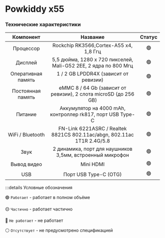 # Powkiddy x55

### Технические характеристики

|     Компонент      |                                 Название                                |     Статуc     |
| :----------------: | :---------------------------------------------------------------------: | :------------: |
|     Процессор      |                     Rockchip RK3566,Cortex-A55 x4, 1,8 Ггц              | :green_circle: |
|      Дисплей       |      5,5 дюйма, 1280 x 720 пикселей, Mali-G52 2EE, 2 ядра по 800 Мгц    | :green_circle: |
| Оперативная память |                     1 / 2 GB LPDDR4X (зависит от ревизии)               | :green_circle: |
| Постоянная память  |      eMMC 8 / 64 Gb (зависит от ревизии), 2 слота microSD (до 256 GB)   | :green_circle: |
|       Питание      |         Аккумулятор на 4000 mAh, контроллер rk817, порт USB Type-C      | :green_circle: |
|  WiFi / Bluetooth  | FN-Link 6221ASRC / Realtek 8821CS 802.11ac/abgn, 802.11ac 1T1R 2.4G/5.8 | :green_circle: |
|        Звук        |        2 динамика, порт для наушников 3,5мм, встроенный микрофон        | :green_circle: |
|     Вывод видео    |                            Mini HDMI                                    | :green_circle: |
|        USB         |                        Порт USB Type-C (OTG)                            | :green_circle: |

:::details Условные обозначения

:green_circle: `Работает` - работает в полном объёме

:yellow_circle: `Частично` - работает частично

:red_circle: `Не работает` - не работает

:white_circle: `Отсутствует` - не предусмотрено спецификацией
